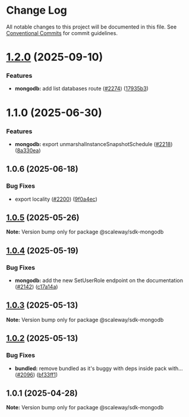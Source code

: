 # Change Log

All notable changes to this project will be documented in this file.
See [Conventional Commits](https://conventionalcommits.org) for commit guidelines.

# [1.2.0](https://github.com/scaleway/scaleway-sdk-js/compare/@scaleway/sdk-mongodb@1.1.0...@scaleway/sdk-mongodb@1.2.0) (2025-09-10)

### Features

- **mongodb:** add list databases route ([#2274](https://github.com/scaleway/scaleway-sdk-js/issues/2274)) ([17935b3](https://github.com/scaleway/scaleway-sdk-js/commit/17935b36a29da90b4e66101c7c7a6c5a0047a4c2))

# 1.1.0 (2025-06-30)

### Features

- **mongodb:** export unmarshalInstanceSnapshotSchedule ([#2218](https://github.com/scaleway/scaleway-sdk-js/issues/2218)) ([8a330ea](https://github.com/scaleway/scaleway-sdk-js/commit/8a330eaf6bd98cc9fbbff7c5ef123bcb9f8b1ec7))

## 1.0.6 (2025-06-18)

### Bug Fixes

- export locality ([#2200](https://github.com/scaleway/scaleway-sdk-js/issues/2200)) ([9f0a4ec](https://github.com/scaleway/scaleway-sdk-js/commit/9f0a4ec19e377cd90c5829604467c09a2088a38c))

## [1.0.5](https://github.com/scaleway/scaleway-sdk-js/compare/@scaleway/sdk-mongodb@1.0.4...@scaleway/sdk-mongodb@1.0.5) (2025-05-26)

**Note:** Version bump only for package @scaleway/sdk-mongodb

## [1.0.4](https://github.com/scaleway/scaleway-sdk-js/compare/@scaleway/sdk-mongodb@1.0.3...@scaleway/sdk-mongodb@1.0.4) (2025-05-19)

### Bug Fixes

- **mongodb:** add the new SetUserRole endpoint on the documentation ([#2142](https://github.com/scaleway/scaleway-sdk-js/issues/2142)) ([c17a14a](https://github.com/scaleway/scaleway-sdk-js/commit/c17a14ac5c64e6e3c5132f6bf5b31c45c48cfa1b))

## [1.0.3](https://github.com/scaleway/scaleway-sdk-js/compare/@scaleway/sdk-mongodb@1.0.2...@scaleway/sdk-mongodb@1.0.3) (2025-05-13)

**Note:** Version bump only for package @scaleway/sdk-mongodb

## [1.0.2](https://github.com/scaleway/scaleway-sdk-js/compare/@scaleway/sdk-mongodb@1.0.1...@scaleway/sdk-mongodb@1.0.2) (2025-05-13)

### Bug Fixes

- **bundled:** remove bundled as it's buggy with deps inside pack with… ([#2096](https://github.com/scaleway/scaleway-sdk-js/issues/2096)) ([bf33ff1](https://github.com/scaleway/scaleway-sdk-js/commit/bf33ff1f9cdd951add94817dac27239c86ef5437))

## 1.0.1 (2025-04-28)

**Note:** Version bump only for package @scaleway/sdk-mongodb
